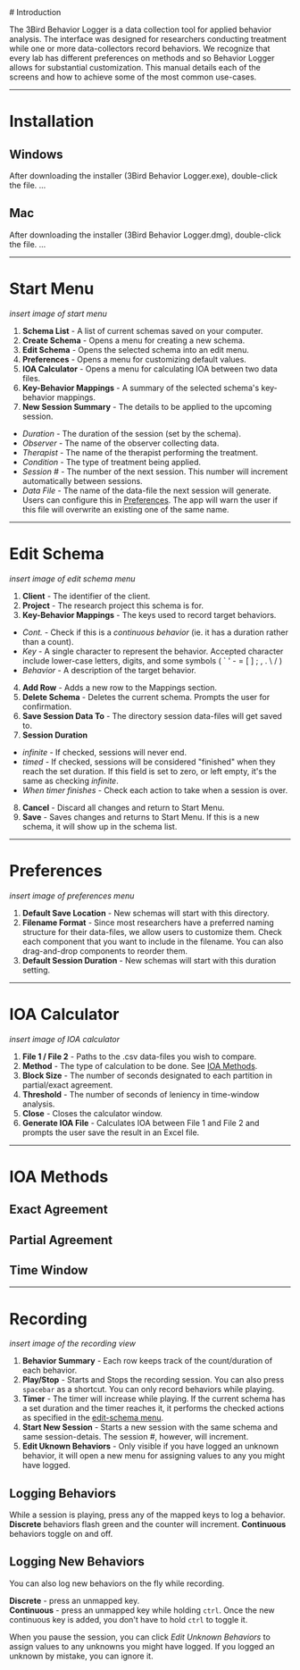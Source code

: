 <link rel="stylesheet" href="markdown3.css">
<a name="introduction"></a>
# Introduction

The 3Bird Behavior Logger is a data collection tool for applied behavior analysis. The interface was designed for researchers conducting treatment while one or more data-collectors record behaviors. We recognize that every lab has different preferences on methods and so Behavior Logger allows for substantial customization. This manual details each of the screens and how to achieve some of the most common use-cases.

---

<a name="installation"></a>
# Installation

<a name="windows"></a>
## Windows

After downloading the installer (3Bird Behavior Logger.exe), double-click the file. ...

<a name="mac"></a>
## Mac

After downloading the installer (3Bird Behavior Logger.dmg), double-click the file. ...

---

<a name="start-menu"></a>
# Start Menu

*insert image of start menu*

1. **Schema List** - A list of current schemas saved on your computer.
2. **Create Schema** - Opens a menu for creating a new schema.
3. **Edit Schema** - Opens the selected schema into an edit menu.
4. **Preferences** - Opens a menu for customizing default values.
5. **IOA Calculator** - Opens a menu for calculating IOA between two data files.
6. **Key-Behavior Mappings** - A summary of the selected schema's key-behavior mappings.
7. **New Session Summary** - The details to be applied to the upcoming session.
  - *Duration* - The duration of the session (set by the schema).
  - *Observer* - The name of the observer collecting data.
  - *Therapist* - The name of the therapist performing the treatment.
  - *Condition* - The type of treatment being applied.
  - *Session #* - The number of the next session. This number will increment automatically between sessions.
  - *Data File* - The name of the data-file the next session will generate. Users can configure this in [Preferences](#preferences). The app will warn the user if this file will overwrite an existing one of the same name.

---

<a name="edit-schema"></a>
# Edit Schema

*insert image of edit schema menu*

1. **Client** - The identifier of the client.
2. **Project** - The research project this schema is for.
3. **Key-Behavior Mappings** - The keys used to record target behaviors.
  - *Cont.* - Check if this is a *continuous behavior* (ie. it has a duration rather than a count).
  - *Key* - A single character to represent the behavior. Accepted character include lower-case letters, digits, and some symbols ( ` '  - = [ ] ; , . \ / )
  - *Behavior* - A description of the target behavior.
4. **Add Row** - Adds a new row to the Mappings section.
5. **Delete Schema** - Deletes the current schema. Prompts the user for confirmation.
6. **Save Session Data To** - The directory session data-files will get saved to.
7. **Session Duration**
  - *infinite* - If checked, sessions will never end.
  - *timed* - If checked, sessions will be considered "finished" when they reach the set duration. If this field is set to zero, or left empty, it's the same as checking *infinite*.
  - *When timer finishes* - Check each action to take when a session is over.
8. **Cancel** - Discard all changes and return to Start Menu.
9. **Save** - Saves changes and returns to Start Menu. If this is a new schema, it will show up in the schema list.

---

<a name="preferences"></a>
# Preferences

*insert image of preferences menu*

1. **Default Save Location** - New schemas will start with this directory.
2. **Filename Format** - Since most researchers have a preferred naming structure for their data-files, we allow users to customize them. Check each component that you want to include in the filename. You can also drag-and-drop components to reorder them.
3. **Default Session Duration** - New schemas will start with this duration setting.

---

<a name="ioa-calculator"></a>
# IOA Calculator

*insert image of IOA calculator*

1. **File 1 / File 2** - Paths to the .csv data-files you wish to compare.
2. **Method** - The type of calculation to be done. See [IOA Methods](#ioa-methods).
3. **Block Size** - The number of seconds designated to each partition in partial/exact agreement.
4. **Threshold** - The number of seconds of leniency in time-window analysis.
5. **Close** - Closes the calculator window.
6. **Generate IOA File** - Calculates IOA between File 1 and File 2 and prompts the user save the result in an Excel file.

---

<a name="ioa-methods"></a>
# IOA Methods

<a name="exact-aggrement"></a>
## Exact Agreement

<a name="partial-aggrement"></a>
## Partial Agreement

<a name="time-window"></a>
## Time Window

---

<a name="recording"></a>
# Recording

*insert image of the recording view*

1. **Behavior Summary** - Each row keeps track of the count/duration of each behavior.
2. **Play/Stop** - Starts and Stops the recording session. You can also press `spacebar` as a shortcut. You can only record behaviors while playing.
3. **Timer** - The timer will increase while playing. If the current schema has a set duration and the timer reaches it, it performs the checked actions as specified in the [edit-schema menu](#edit-schema).
4. **Start New Session** - Starts a new session with the same schema and same session-detais. The session #, however, will increment.
5. **Edit Uknown Behaviors** - Only visible if you have logged an unknown behavior, it will open a new menu for assigning values to any you might have logged.

<a name="logging-behaviors"></a>
## Logging Behaviors
While a session is playing, press any of the mapped keys to log a behavior. **Discrete** behaviors flash green and the counter will increment. **Continuous** behaviors toggle on and off.

<a name="logging-new-behaviors"></a>
## Logging New Behaviors

You can also log new behaviors on the fly while recording.

**Discrete** - press an unmapped key.  
**Continuous** - press an unmapped key while holding `ctrl`. Once the new continuous key is added, you don't have to hold `ctrl` to toggle it.

When you pause the session, you can click *Edit Unknown Behaviors* to assign values to any unknowns you might have logged. If you logged an unknown by mistake, you can ignore it.

